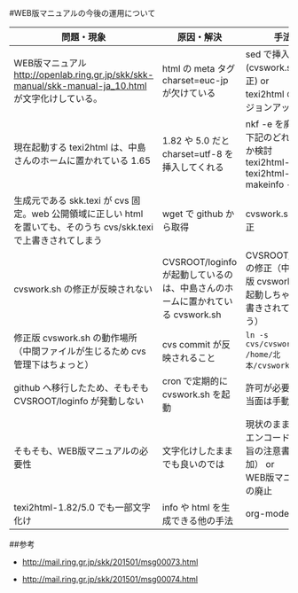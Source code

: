 #WEB版マニュアルの今後の運用について

| 問題・現象 | 原因・解決 | 手法 |
|------------|------------|------|
| WEB版マニュアル http://openlab.ring.gr.jp/skk/skk-manual/skk-manual-ja_10.html が文字化けしている。 | html の meta タグ charset=euc-jp が欠けている | sed で挿入 (cvswork.sh の修正) or <br> texi2html のバージョンアップ |
| 現在起動する texi2html は、中島さんのホームに置かれている 1.65 | 1.82 や 5.0 だと charset=utf-8 を挿入してくれる | nkf -e を廃止<br>下記のどれが適切か検討<br> texi2html-1.82<br> texi2html-5.0<br> makeinfo --html |
| 生成元である skk.texi が cvs 固定。web 公開領域に正しい html を置いても、そのうち cvs/skk.texi で上書きされてしまう | wget で github から取得 | cvswork.sh の修正 |
| cvswork.sh の修正が反映されない | CVSROOT/loginfo が起動しているのは、中島さんのホームに置かれている cvswork.sh | CVSROOT/loginfo の修正（中島さん版 cvswork.sh が起動しちゃうと上書きされてしまう） |
| 修正版 cvswork.sh の動作場所（中間ファイルが生じるため cvs 管理下はちょっと） | cvs commit が反映されること | `ln -s cvs/cvswork.sh /home/北本/cvswork.sh` |
| github へ移行したため、そもそも CVSROOT/loginfo が発動しない | cron で定期的に cvswork.sh を起動 | 許可が必要かも。当面は手動で起動 |
| そもそも、WEB版マニュアルの必要性 | 文字化けしたままでも良いのでは | 現状のまま（euc エンコードである旨の注意書きを追加） or<br>WEB版マニュアルの廃止 |
| texi2html-1.82/5.0 でも一部文字化け | info や html を生成できる他の手法 | org-mode |

##参考
* http://mail.ring.gr.jp/skk/201501/msg00073.html

* http://mail.ring.gr.jp/skk/201501/msg00074.html

